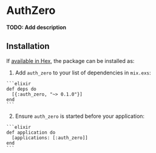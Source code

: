 # AuthZero

**TODO: Add description**

## Installation

If [available in Hex](https://hex.pm/docs/publish), the package can be installed as:

  1. Add `auth_zero` to your list of dependencies in `mix.exs`:

    ```elixir
    def deps do
      [{:auth_zero, "~> 0.1.0"}]
    end
    ```

  2. Ensure `auth_zero` is started before your application:

    ```elixir
    def application do
      [applications: [:auth_zero]]
    end
    ```

